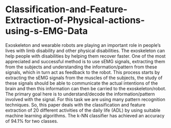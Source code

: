 # Classification-and-Feature-Extraction-of-Physical-actions-using-s-EMG-Data

Exoskeleton and wearable robots are playing an important role in people’s lives with limb disability and other physical disabilities. The exoskeleton can help people with disabilities by helping them recover faster. One of the most appreciated and successful method is to use sEMG signals, extracting them from the subjects and understanding the information/pattern from these signals, which in turn act as feedback to the robot. This process starts by extracting the sEMG signals from the muscles of the subjects, the study of these signals should be able to communicate the actual intentions of the brain and then this information can then be carried to the exoskeleton/robot. The primary goal here is to understand/decode the information/pattern involved with the signal. For this task we are using many pattern recognition techniques. So, this paper deals with the classification and feature extraction of 20 different activities of the daily life (ADL) by using suitable machine learning algorithms. The k-NN classifier has achieved an accuracy of 94.1% for two classes.
